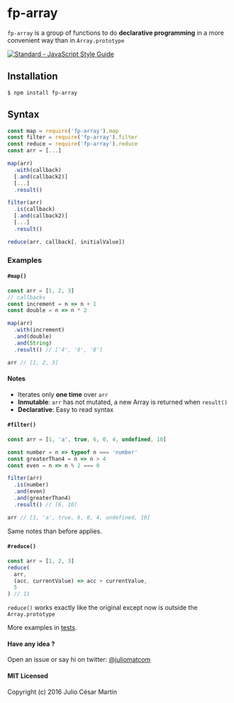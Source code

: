 # fp-array
`fp-array` is a group of functions to do **declarative programming** in a more convenient way than in `Array.prototype`

[![Standard - JavaScript Style Guide](https://img.shields.io/badge/code%20style-standard-brightgreen.svg)](http://standardjs.com/)

## Installation
`$ npm install fp-array`

## Syntax

```javascript
const map = require('fp-array').map
const filter = require('fp-array').filter
const reduce = require('fp-array').reduce
const arr = [...]

map(arr)
  .with(callback)
  [.and(callback2)]
  [...]
  .result()

filter(arr)
  .is(callback)
  [.and(callback2)]
  [...]
  .result()

reduce(arr, callback[, initialValue])
```

### Examples
#### `#map()`
```javascript
const arr = [1, 2, 3]
// callbacks
const increment = n => n + 1
const double = n => n * 2

map(arr)
  .with(increment)
  .and(double)
  .and(String)
  .result() // ['4', '6', '8']

arr // [1, 2, 3]
```
#### Notes
- Iterates only **one time** over `arr`
- **Inmutable**: `arr` has not mutated, a new Array is returned when `result()`
- **Declarative**: Easy to read syntax

#### `#filter()`
```javascript
const arr = [1, 'a', true, 6, 0, 4, undefined, 10]

const number = n => typeof n === 'number'
const greaterThan4 = n => n > 4
const even = n => n % 2 === 0

filter(arr)
  .is(number)
  .and(even)
  .and(greaterThan4)
  .result() // [6, 10]

arr // [1, 'a', true, 6, 0, 4, undefined, 10]
```
Same notes than before applies.

#### `#reduce()`
```javascript
const arr = [1, 2, 3]
reduce(
  arr,
  (acc, currentValue) => acc + currentValue,
  5
) // 11
```
`reduce()` works exactly like the original except now is outside the `Array.prototype`  

More examples in [tests](test/test.js).

#### Have any idea ?
Open an issue or say hi on twitter: [@juliomatcom](https://twitter.com/juliomatcom)

#### MIT Licensed
Copyright (c) 2016 Julio César Martín
